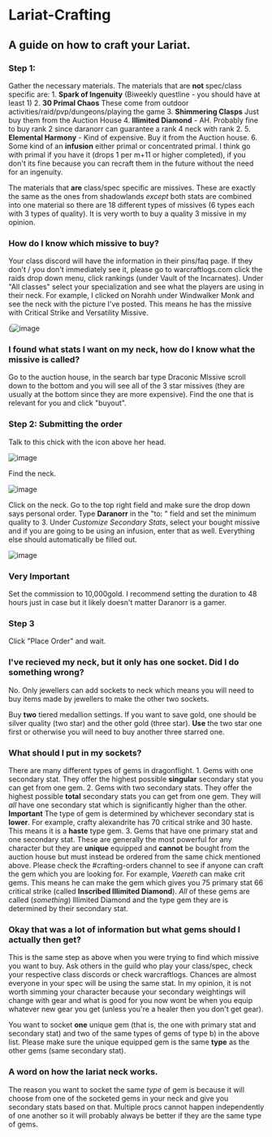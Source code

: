 # Lariat-Crafting
## A guide on how to craft your Lariat.

### Step 1: 
Gather the necessary materials. The materials that are **not** spec/class specific are:
            1. **Spark of Ingenuity** (Biweekly questline - you should have at least 1)
            2. **30 Primal Chaos** These come from outdoor activities/raid/pvp/dungeons/playing the game
            3. **Shimmering Clasps** Just buy them from the Auction House
            4. **Illimited Diamond** - AH. Probably fine to buy rank 2 since daranorr can guarantee a rank 4 neck with rank 2.
            5. **Elemental Harmony** - Kind of expensive. Buy it from the Auction house. 
            6. Some kind of an **infusion** either primal or concentrated primal. I think go with 
             primal if you have it (drops 1 per m+11 or higher completed), if you don't its fine 
             because you can recraft them in the future without the need for an ingenuity. 

The materials that **are** class/spec specific are missives. These are exactly the same as the ones from 
shadowlands *except* both stats are combined into one material so there are 18 different types of missives 
(6 types each with 3 types of quality). It is very worth to buy a quality 3 missive in my opinion.

### How do I know which missive to buy?

Your class discord will have the information in their pins/faq page. If they don't / you don't immediately
see it, please go to warcraftlogs.com click the raids drop down menu, click rankings (under Vault of the 
Incarnates). Under "All classes" select your specialization and see what the players are using in their 
neck. For example, I clicked on Norahh under Windwalker Monk and see the neck with the picture I've posted. 
This means he has the missive with Critical Strike and Versatility Missive. 

(![image](https://user-images.githubusercontent.com/80606953/208825689-b4db6ed6-4fb0-48c1-b462-c92fc6748dc0.png)

### I found what stats I want on my neck, how do I know what the missive is called?

Go to the auction house, in the search bar type Draconic MIssive scroll down to the bottom and you will 
see all of the 3 star missives (they are usually at the bottom since they are more expensive). Find the 
one that is relevant for you and click "buyout". 

### Step 2: Submitting the order

Talk to this chick with the icon above her head. 

![image](https://user-images.githubusercontent.com/80606953/208825848-dc8c41fd-67c6-4c75-860c-591a8003e735.png)

Find the neck.

![image](https://user-images.githubusercontent.com/80606953/208825920-e107f062-4bf7-4178-ae4a-c0a833f1ddf3.png)

Click on the neck. Go to the top right field and make sure the drop down says personal order. Type **Daranorr** in 
the "to:  " field and set the minimum quality to 3. Under *Customize Secondary Stats*, select your bought missive 
and if you are going to be using an infusion, enter that as well. Everything else should automatically be filled out. 

![image](https://user-images.githubusercontent.com/80606953/208825962-146c8e87-0ea5-4493-8d1b-3abc8b431c43.png)

### Very Important

Set the commission to 10,000gold. I recommend setting the duration to 48 hours just in case but it likely doesn't matter 
Daranorr is a gamer.

### Step 3

Click "Place Order" and wait.

### I've recieved my neck, but it only has one socket. Did I do something wrong?

No. Only jewellers can add sockets to neck which means you will need to buy items made by jewellers to make the other two 
sockets. 

Buy **two** tiered medallion settings. If you want to save gold, one should be silver quality (two star) and the other gold 
(three star). **Use** the two star one first or otherwise you will need to buy another three starred one.

### What should I put in my sockets?

There are many different types of gems in dragonflight. 
            1. Gems with one secondary stat. They offer the highest possible **singular** secondary stat you can get from one gem.
            2. Gems with two secondary stats. They offer the highest possible **total** secondary stats you can get from one gem. 
               They will *all* have one secondary stat which is significantly higher than the other. **Important** The type of gem
               is determined by whichever secondary stat is **lower**. For example, crafty alexandrite has 70 critical strike and 30
               haste. This means it is a **haste** type gem.
            3. Gems that have one primary stat and one secondary stat. These are generally the most powerful for any character but
               they are **unique** equipped and **cannot** be bought from the auction house but must instead be ordered from the same
               chick mentioned above. Please check the #crafting-orders channel to see if anyone can craft the gem which you are
               looking for. For example, *Vaereth* can make crit gems. This means he can make the gem which gives you 75 primary stat 
               66 critical strike (called **Inscribed Illimited Diamond**). *All* of these gems are called (*something*) Illimited Diamond and
               the type gem they are is determined by their secondary stat. 
            
### Okay that was a lot of information but what gems should I actually then get?    
            
This is the same step as above when you were trying to find which missive you want to buy. Ask others in the guild who play your class/spec,
check your respective class discords or check warcraftlogs. Chances are almost everyone in your spec will be using the same stat. In my opinion,
it is not worth simming your character because your secondary weightings will change with gear and what is good for you now wont be when you equip
whatever new gear you get (unless you're a healer then you don't get gear). 

You want to socket **one** unique gem (that is, the one with primary stat and secondary stat) and two of the 
same types of gems of type b) in the above list. Please make sure the unique equipped gem is the same **type** as the other gems (same secondary stat).    

### A word on how the lariat neck works.
            
The reason you want to socket the same *type* of gem is because it will choose from one of the socketed gems in your neck and give you secondary stats based on that.
Multiple procs cannot happen independently of one another so it will probably always be better if they are the same type of gems.
